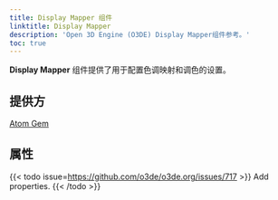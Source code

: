 ```yaml
---
title: Display Mapper 组件
linktitle: Display Mapper
description: 'Open 3D Engine (O3DE) Display Mapper组件参考。'
toc: true
---
```


**Display Mapper**  组件提供了用于配置色调映射和调色的设置。


## 提供方 ##

[Atom Gem](/docs/user-guide/gems/reference/rendering/atom/atom/)


## 属性

{{< todo issue=https://github.com/o3de/o3de.org/issues/717 >}}
Add properties.
{{< /todo >}}
